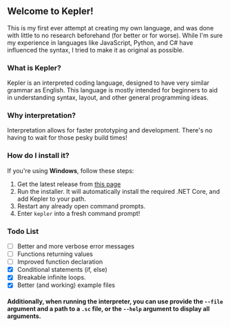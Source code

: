## Welcome to Kepler!
This is my first ever attempt at creating my own language, and was done with little to no research beforehand (for better or for worse). While I'm sure my experience in languages like JavaScript, Python, and C# have influenced the syntax, I tried to make it as original as possible.

### What is Kepler?
Kepler is an interpreted coding language, designed to have very similar grammar as English. This language is mostly intended for beginners to aid in understanding syntax, layout, and other general programming ideas.

### Why interpretation?
Interpretation allows for faster prototyping and development. There's no having to wait for those pesky build times!

### How do I install it?
If you're using **Windows**, follow these steps:
1. Get the latest release from [this page](https://github.com/Ironfacebuster/kepler-interpreter/releases)
2. Run the installer. It will automatically install the required .NET Core, and add Kepler to your path.
3. Restart any already open command prompts.
4. Enter `kepler` into a fresh command prompt!

### Todo List
- [ ] Better and more verbose error messages
- [ ] Functions returning values
- [ ] Improved function declaration
- [x] Conditional statements (if, else)
- [x] Breakable infinite loops.
- [x] Better (and working) example files

#### **Additionally**, when running the interpreter, you can use provide the `--file` argument and a path to a `.sc` file, or the `--help` argument to display all arguments.
